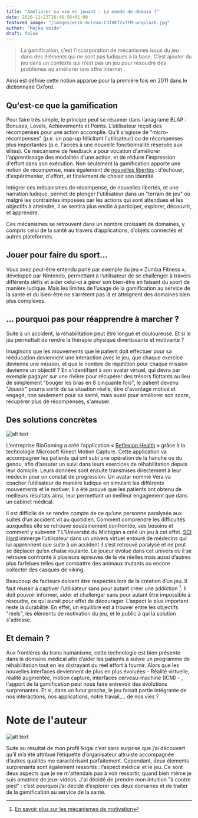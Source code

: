 ```yaml
---
title: "Améliorer sa vie en jouant : Le monde de demain ?"
date: 2020-11-23T16:46:56+01:00
featured_image: "/images/erik-mclean-C3T8KTZxTFM-unsplash.jpg"
author: "Majka Voide"
draft: false
---
```

> La gamification, c’est l’incorporation de mécanismes issus du jeu dans des éléments qui ne sont pas ludiques à la base. C’est ajouter du jeu dans un contexte qui n’est pas un jeu pour résoudre des problèmes ou améliorer une offre internet . 

Ainsi est définie cette notion apparue pour la première fois en 2011 dans le dictionnaire Oxford. 

## Qu'est-ce que la gamification

Pour faire très simple, le principe peut se résumer dans l’anagrame BLAP : Bonuses, Levels, Achievements et Points. L’utilisateur  reçoit des récompenses pour une action accomplie. Qu'il s'agisse de "micro-récompenses" (p.e. un pop-up félicitant l'utilisateur) ou de récompenses plus importantes (p.e. l'accès à une nouvelle fonctionnalité réservée aux élites). Ce mécanisme de feedback a pour vocation d'améliorer l'apprentissage des modalités d'une action, et de réduire l'impression d'effort dans son exécution. Non seulement la gamification apporte une notion de récompense, mais également de [nouvelles libertés](https://www.puzzel.com/uk/2017/01/20/four-freedoms-games-gamification/) : d'échouer, d'expérimenter, d'effort, et finalement de choisir son identité. 

Intégrer ces mécanismes de récompense, de nouvelles libertés, et une narration ludique, permet de plonger l'utilisateur dans un "terrain de jeu" où malgré les contraintes imposées par les actions qui sont attendues et les objectifs à atteindre, il se sentira plus enclin à participer, explorer, découvrir, et apprendre.

Ces mécanismes se retrouvent dans un nombre croissant de domaines, y compris celui de la santé au travers d’applications, d’objets connectés et autres plateformes. 

## Jouer pour faire du sport...

Vous avez peut-être entendu parlé par exemple du jeu « Zumba Fitness », développé par Nintendo, permettant à l’utilisateur de se challenger à travers différents défis et aider celui-ci à gérer son bien-être en faisant du sport de manière ludique. Mais les limites de l’usage de la gamification au service de la santé et du bien-être ne s’arrêtent pas là et atteignent des domaines bien plus complexes. 

## ... pourquoi pas pour réapprendre à marcher ?

Suite à un accident, la réhabilitation peut être longue et douloureuse. Et si le jeu permettait de rendre la thérapie physique divertissante et motivante ?

Imaginons que les mouvements que le patient doit effectuer pour sa rééducation deviennent une interaction avec le jeu, que chaque exercice devienne une mission, et que le nombre de répétition pour chaque mission devienne un objectif ? En s'identifiant à son avatar virtuel, qui devra par exemple pagayer sur une rivière pour récupérer des trésors flottants au lieu de simplement "bouger les bras en 8 cinquante fois",  le patient devenu "Joueur" pourra sortir de sa situation réelle, être d'avantage motivé et engagé, non seulement pour sa santé, mais aussi pour améliorer son score, récupérer plus de récompenses, s'amuser. 

## Des solutions concrètes
![alt text](/images/app-screenshot.jpg)

L’entreprise BioGaming a créé l’application « [Reflexion Health](https://medcitynews.com/2015/11/reflexion-health-fda-clearance/) » grâce à la technologie Microsoft Kinect Motion Capture. Cette application va accompagner les patients qui ont subi une opération de la hanche ou du genou, afin d’assurer un suivi dans leurs exercices de réhabilitation depuis leur domicile. Leurs données sont ensuite transmises directement à leur médecin pour un constat de progression. Un avatar nommé Vera va coacher l’utilisateur de manière ludique en simulant les différents mouvements et le motiver. Il a été prouvé que les patients ont obtenu de meilleurs résultats ainsi, leur permettant un meilleur engagement que dans un cabinet médical. 

Il est difficile de se rendre compte de ce qu’une personne paralysée aux suites d’un accident vit au quotidien. Comment comprendre les difficultés auxquelles elle se retrouve soudainement confrontée, ses besoins et comment y subvenir ? L’Université du Michigan a créé un jeu à cet effet. [SCI Hard](https://www.imedicalapps.com/2016/05/sci-hard-gaming-spinal-cord-injuries/) immerge l’utilisateur dans un univers virtuel entouré de médecins qui lui apprennent que suite à un accident il s’est retrouvé paralysé et ne peut se déplacer qu’en chaise roulante. Le joueur évolue dans cet univers où il se retrouve confronté à plusieurs épreuves de la vie réelles mais aussi d’autres plus farfelues telles que combattre des animaux mutants ou encore collecter des casques de viking. 

Beaucoup de facteurs doivent être respectés lors de la création d’un jeu. Il faut réussir à captiver l’utilisateur sans pour autant créer une addiction [^1]. Il doit pouvoir informer, aider et challenger sans pour autant être impossible à résoudre, ce qui aurait pour effet de décourager. L’aspect le plus important reste la durabilité. En effet, un équilibre est à trouver entre les objectifs "réels", les éléments de motivation du jeu, et le public à qui la solution s'adresse. 

## Et demain ?

Aux frontières du trans humanisme, cette technologie est bien présente dans le domaine médical afin d’aider les patients à suivre un programme de réhabilitation tout en les distrayant du réel effort à fournir. Alors que les nouvelles interfaces deviennent de plus en plus évoluées - Réalité virtuelle, réalité augmentée, motion capture,  interfaces cerveau-machine (ICM) - , l'apport de la gamification peut nous faire entrevoir des évolutions surprenantes. Et si, dans un futur proche, le jeu faisait partie intégrante de nos interactions, nos applications, notre travail,... de nos vies ? 


 # Note de l'auteur

![alt text](/images/ex-app1.png)


Suite au résultat de mon profil Ikigai c’est sans surprise que j’ai découvert qu’il m’a été attribué l’étiquette d’organisateur altruiste accompagnée d’autres qualités me caractérisant parfaitement. Cependant, deux éléments surprenants sont également ressortis : l’aspect médical et le jeu. Ce sont deux aspects que je ne m'attendais pas à voir ressortir, quand bien même je suis amatrice de jeux-vidéos. J'ai décidé de prendre mon intuition "à contre pied" : c’est pourquoi j’ai décidé d’explorer ces deux domaines et de traiter de la gamification au service de la santé. 



[^1]: [En savoir plus sur les mécanismes de motivation](https://yukaichou.com/gamification-study/white-hat-black-hat-gamification-octalysis-framework/)